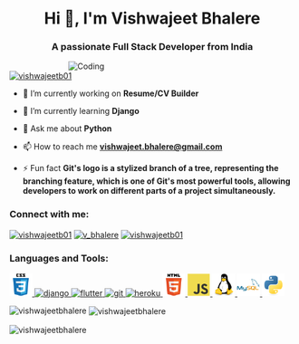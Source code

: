 <h1 align="center">Hi 👋, I'm Vishwajeet Bhalere</h1>
<h3 align="center">A passionate Full Stack Developer from India</h3>
<img align="right" alt="Coding" width="400" src="https://cdn.dribbble.com/users/1162077/screenshots/3848914/programmer.gif">

<p align="left"> <a href="https://twitter.com/vishwajeetb01" target="blank"><img src="https://img.shields.io/twitter/follow/vishwajeetb01?logo=twitter&style=for-the-badge" alt="vishwajeetb01" /></a> </p>

- 🔭 I’m currently working on **Resume/CV Builder**

- 🌱 I’m currently learning **Django**

- 💬 Ask me about **Python**

- 📫 How to reach me **vishwajeet.bhalere@gmail.com**

- ⚡ Fun fact **Git's logo is a stylized branch of a tree, representing the branching feature, which is one of Git's most powerful tools, allowing developers to work on different parts of a project simultaneously.**

<h3 align="left">Connect with me:</h3>
<p align="left">
<a href="https://twitter.com/vishwajeetb01" target="blank"><img align="center" src="https://raw.githubusercontent.com/rahuldkjain/github-profile-readme-generator/master/src/images/icons/Social/twitter.svg" alt="vishwajeetb01" height="30" width="40" /></a>
<a href="https://www.codechef.com/users/v_bhalere" target="blank"><img align="center" src="https://cdn.jsdelivr.net/npm/simple-icons@3.1.0/icons/codechef.svg" alt="v_bhalere" height="30" width="40" /></a>
<a href="https://www.hackerrank.com/vishwajeetb01" target="blank"><img align="center" src="https://raw.githubusercontent.com/rahuldkjain/github-profile-readme-generator/master/src/images/icons/Social/hackerrank.svg" alt="vishwajeetb01" height="30" width="40" /></a>
</p>

<h3 align="left">Languages and Tools:</h3>
<p align="left"> <a href="https://www.w3schools.com/css/" target="_blank" rel="noreferrer"> <img src="https://raw.githubusercontent.com/devicons/devicon/master/icons/css3/css3-original-wordmark.svg" alt="css3" width="40" height="40"/> </a> <a href="https://www.djangoproject.com/" target="_blank" rel="noreferrer"> <img src="https://cdn.worldvectorlogo.com/logos/django.svg" alt="django" width="40" height="40"/> </a> <a href="https://flutter.dev" target="_blank" rel="noreferrer"> <img src="https://www.vectorlogo.zone/logos/flutterio/flutterio-icon.svg" alt="flutter" width="40" height="40"/> </a> <a href="https://git-scm.com/" target="_blank" rel="noreferrer"> <img src="https://www.vectorlogo.zone/logos/git-scm/git-scm-icon.svg" alt="git" width="40" height="40"/> </a> <a href="https://heroku.com" target="_blank" rel="noreferrer"> <img src="https://www.vectorlogo.zone/logos/heroku/heroku-icon.svg" alt="heroku" width="40" height="40"/> </a> <a href="https://www.w3.org/html/" target="_blank" rel="noreferrer"> <img src="https://raw.githubusercontent.com/devicons/devicon/master/icons/html5/html5-original-wordmark.svg" alt="html5" width="40" height="40"/> </a> <a href="https://developer.mozilla.org/en-US/docs/Web/JavaScript" target="_blank" rel="noreferrer"> <img src="https://raw.githubusercontent.com/devicons/devicon/master/icons/javascript/javascript-original.svg" alt="javascript" width="40" height="40"/> </a> <a href="https://www.linux.org/" target="_blank" rel="noreferrer"> <img src="https://raw.githubusercontent.com/devicons/devicon/master/icons/linux/linux-original.svg" alt="linux" width="40" height="40"/> </a> <a href="https://www.mysql.com/" target="_blank" rel="noreferrer"> <img src="https://raw.githubusercontent.com/devicons/devicon/master/icons/mysql/mysql-original-wordmark.svg" alt="mysql" width="40" height="40"/> </a> <a href="https://www.python.org" target="_blank" rel="noreferrer"> <img src="https://raw.githubusercontent.com/devicons/devicon/master/icons/python/python-original.svg" alt="python" width="40" height="40"/> </a> </p>

<p><img align="left" src="https://github-readme-stats.vercel.app/api/top-langs?username=vishwajeetbhalere&show_icons=true&locale=en&layout=compact" alt="vishwajeetbhalere" /></p>

<p>&nbsp;<img align="center" src="https://github-readme-stats.vercel.app/api?username=vishwajeetbhalere&show_icons=true&locale=en" alt="vishwajeetbhalere" /></p>

<p><img align="center" src="https://github-readme-streak-stats.herokuapp.com/?user=vishwajeetbhalere&" alt="vishwajeetbhalere" /></p>
